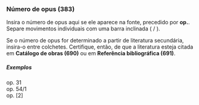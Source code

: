### Número de opus (383)

Insira o número de opus aqui se ele aparece na fonte, precedido por **op.**. Separe movimentos individuais com uma barra inclinada ( / ).

Se o número de opus for determinado a partir de literatura secundária, insira-o entre colchetes. Certifique, então, de que a literatura esteja citada em **Catálogo de obras (690)** ou em **Referência bibliográfica (691)**.

##### Exemplos  
op. 31  
op. 54/1  
op. [2]
